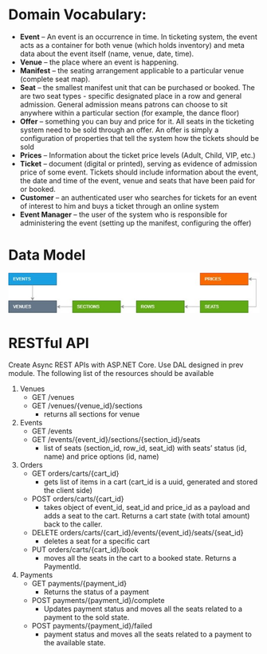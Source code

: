 # Domain Vocabulary:
- **Event** – An event is an occurrence in time. In ticketing system, the event acts as a container for both venue (which holds inventory) and meta data about the event itself (name, venue, date, time).
- **Venue** – the place where an event is happening.
- **Manifest** – the seating arrangement applicable to a particular venue (complete seat map).
- **Seat** – the smallest manifest unit that can be purchased or booked. The are two seat types - specific designated place in a row and general admission. General admission means patrons can choose to sit anywhere within a particular section (for example, the dance floor)
- **Offer** – something you can buy and price for it. All seats in the ticketing system need to be sold through an offer. An offer is simply a configuration of properties that tell the system how the tickets should be sold
- **Prices** – Information about the ticket price levels (Adult, Child, VIP, etc.)
- **Ticket** – document (digital or printed), serving as evidence of admission price of some event.  Tickets should include information about the event, the date and time of the event, venue and seats that have been paid for or booked.
- **Customer** – an authenticated user who searches for tickets for an event of interest to him and buys a ticket through an online system
- **Event Manager** – the user of the system who is responsible for administering the event (setting up the manifest, configuring the offer)

# Data Model
![Exemplary Data Model](./static/ticketing-exemplary-data-model.jpg)

# RESTful API

Create Async REST APIs with ASP.NET Core. Use DAL designed in prev module. The following list of the resources should be available
1. Venues
    - GET /venues
    - GET /venues/{venue_id}/sections
        - returns all sections for venue
2. Events
    - GET /events
    - GET /events/{event_id}/sections/{section_id}/seats
        - list of seats (section_id, row_id, seat_id) with seats’ status (id, name) and price options (id, name)
3. Orders
    - GET orders/carts/{cart_id}
        - gets list of items in a cart (cart_id is a uuid, generated and stored the client side)
    - POST orders/carts/{cart_id}
        - takes object of event_id, seat_id and price_id as a payload and adds a seat to the cart. Returns a cart state (with total amount) back to the caller.
    - DELETE orders/carts/{cart_id}/events/{event_id}/seats/{seat_id}
        - deletes a seat for a specific cart
    - PUT orders/carts/{cart_id}/book
        - moves all the seats in the cart to a booked state. Returns a PaymentId.
4. Payments
    - GET payments/{payment_id}
        - Returns the status of a payment
    - POST payments/{payment_id}/complete
        - Updates payment status and moves all the seats related to a payment to the sold state.
    - POST payments/{payment_id}/failed
        - payment status and moves all the seats related to a payment to the available state.
